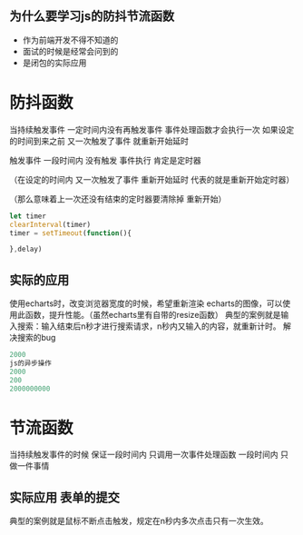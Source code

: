 ## 为什么要学习js的防抖节流函数
- 作为前端开发不得不知道的
- 面试的时候是经常会问到的
- 是闭包的实际应用

# 防抖函数

当持续触发事件 一定时间内没有再触发事件 事件处理函数才会执行一次 
如果设定的时间到来之前 又一次触发了事件 就重新开始延时

触发事件 一段时间内 没有触发 事件执行 肯定是定时器

（在设定的时间内 又一次触发了事件 重新开始延时 代表的就是重新开始定时器）

（那么意味着上一次还没有结束的定时器要清除掉 重新开始）
```js
let timer
clearInterval(timer)
timer = setTimeout(function(){

},delay)

```
## 实际的应用
使用echarts时，改变浏览器宽度的时候，希望重新渲染
echarts的图像，可以使用此函数，提升性能。（虽然echarts里有自带的resize函数）
典型的案例就是输入搜索：输入结束后n秒才进行搜索请求，n秒内又输入的内容，就重新计时。
解决搜索的bug
```js
2000
js的异步操作
2000
200
2000000000
```


# 节流函数 

当持续触发事件的时候 保证一段时间内 只调用一次事件处理函数 
一段时间内 只做一件事情

## 实际应用 表单的提交 
典型的案例就是鼠标不断点击触发，规定在n秒内多次点击只有一次生效。

